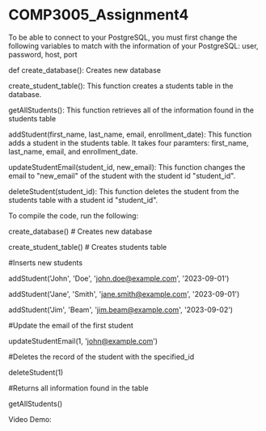 # COMP3005_Assignment4

To be able to connect to your PostgreSQL, you must first change the following variables
to match with the information of your PostgreSQL: user, password, host, port

def create_database(): Creates new database

create_student_table(): This function creates a students table in the database.

getAllStudents(): This function retrieves all of the information found in the students table 

addStudent(first_name, last_name, email, enrollment_date): This function adds a student in the students table. It takes four paramters: first_name, last_name, email, and enrollment_date.

updateStudentEmail(student_id, new_email): This function changes the email to "new_email" of the student with the student id "student_id".

deleteStudent(student_id): This function deletes the student from the students table with a student id "student_id".

To compile the code, run the following:

create_database() # Creates new database

create_student_table() # Creates students table

#Inserts new students

addStudent('John', 'Doe', 'john.doe@example.com', '2023-09-01')

addStudent('Jane', 'Smith', 'jane.smith@example.com', '2023-09-01')

addStudent('Jim', 'Beam', 'jim.beam@example.com', '2023-09-02')

#Update the email of the first student

updateStudentEmail(1, 'john@example.com')
  
#Deletes the record of the student with the specified_id

deleteStudent(1)

#Returns all information found in the table

getAllStudents()

Video Demo: 
